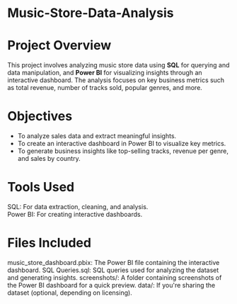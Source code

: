 # Music-Store-Data-Analysis
# Project Overview
This project involves analyzing music store data using **SQL** for querying and data manipulation, and **Power BI** for visualizing insights through an interactive dashboard. The analysis focuses on key business metrics such as total revenue, number of tracks sold, popular genres, and more.
# Objectives
* To analyze sales data and extract meaningful insights.
* To create an interactive dashboard in Power BI to visualize key metrics.
* To generate business insights like top-selling tracks, revenue per genre, and sales by country.
# Tools Used
SQL: For data extraction, cleaning, and analysis.  
Power BI: For creating interactive dashboards.  

# Files Included
music_store_dashboard.pbix: The Power BI file containing the interactive dashboard.
SQL Queries.sql: SQL queries used for analyzing the dataset and generating insights.
screenshots/: A folder containing screenshots of the Power BI dashboard for a quick preview.
data/: If you're sharing the dataset (optional, depending on licensing).
